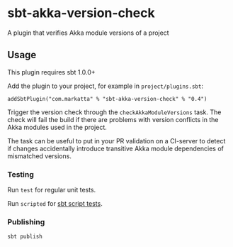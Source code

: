 # sbt-akka-version-check

A plugin that verifies Akka module versions of a project

## Usage

This plugin requires sbt 1.0.0+

Add the plugin to your project, for example in `project/plugins.sbt`:

```
addSbtPlugin("com.markatta" % "sbt-akka-version-check" % "0.4")
```

Trigger the version check through the `checkAkkaModuleVersions` task. The check will fail the build if there
are problems with version conflicts in the Akka modules used in the project. 

The task can be useful to put in your PR validation on a CI-server to detect if changes accidentally
introduce transitive Akka module dependencies of mismatched versions.

### Testing

Run `test` for regular unit tests.

Run `scripted` for [sbt script tests](http://www.scala-sbt.org/1.x/docs/Testing-sbt-plugins.html).

### Publishing

`sbt publish`
